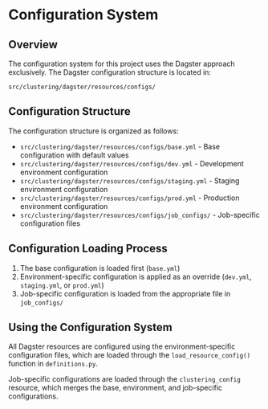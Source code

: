 # Configuration System

## Overview

The configuration system for this project uses the Dagster approach exclusively. The Dagster configuration structure is located in:

```
src/clustering/dagster/resources/configs/
```

## Configuration Structure

The configuration structure is organized as follows:

- `src/clustering/dagster/resources/configs/base.yml` - Base configuration with default values
- `src/clustering/dagster/resources/configs/dev.yml` - Development environment configuration
- `src/clustering/dagster/resources/configs/staging.yml` - Staging environment configuration
- `src/clustering/dagster/resources/configs/prod.yml` - Production environment configuration
- `src/clustering/dagster/resources/configs/job_configs/` - Job-specific configuration files

## Configuration Loading Process

1. The base configuration is loaded first (`base.yml`)
2. Environment-specific configuration is applied as an override (`dev.yml`, `staging.yml`, or `prod.yml`)
3. Job-specific configuration is loaded from the appropriate file in `job_configs/`

## Using the Configuration System

All Dagster resources are configured using the environment-specific configuration files, which are loaded through the `load_resource_config()` function in `definitions.py`.

Job-specific configurations are loaded through the `clustering_config` resource, which merges the base, environment, and job-specific configurations.
